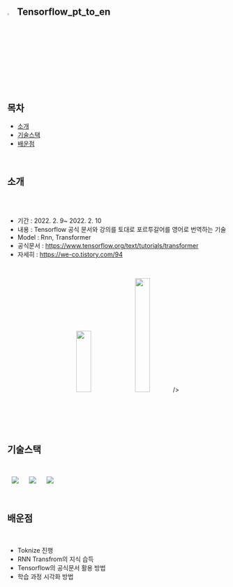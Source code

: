 
<br>

## <img width="3.5%" src="https://user-images.githubusercontent.com/31702431/144234797-cb18a5e6-66fc-40ec-84e9-b4e3dc3d89c1.png"> Tensorflow_pt_to_en

<br>

## 목차

* [소개](#소개) 
* [기술스택](#기술스택)
* [배운점](#배운점)
<br>


## 소개

<br>
<br>
 
- 기간 : 2022. 2. 9~ 2022. 2. 10
- 내용 : Tensorflow 공식 문서와 강의를 토대로 포르투갈어를 영어로 번역하는 기술
- Model : Rnn, Transformer  
- 공식문서 : https://www.tensorflow.org/text/tutorials/transformer
- 자세히 : https://we-co.tistory.com/94
<br>

<div>
<p align="center">
<img width="26%" height = "140dp" src="https://img1.daumcdn.net/thumb/R1280x0/?scode=mtistory2&fname=https%3A%2F%2Fblog.kakaocdn.net%2Fdn%2FbKW3i0%2FbtrsXsVHzkG%2FeciBsjteprxE6OI1bTIbi0%2Fimg.png">
<img width="26%" height = "260dp" src="https://img1.daumcdn.net/thumb/R1280x0/?scode=mtistory2&fname=https%3A%2F%2Fblog.kakaocdn.net%2Fdn%2FkHMAX%2FbtrsUcM76Gx%2FmvWaQkkvfZmSzUq9NXbvA1%2Fimg.png"> 
/>
</div>
<br>
<br>
<br> 
<br>


## 기술스택

<br>

 <img
                src="https://img.shields.io/badge/-Python-3776AB?style=plastic&logo=Python&logoColor=white&link=https://we-co.tistory.com/"
                style="height : auto; margin-left : 10px; margin-right : 10px;"/>
 <img
                src="https://img.shields.io/badge/-TensorFlow-FF6F00?style=plastic&logo=TensorFlow&logoColor=white&link=https://we-co.tistory.com/"
                style="height : auto; margin-left : 10px; margin-right : 10px;"/>
 <img
                src="https://img.shields.io/badge/-Transform-FF6F00?style=plastic&logo=TensorFlow&logoColor=white&link=https://we-co.tistory.com/"
                style="height : auto; margin-left : 10px; margin-right : 10px;"/>
                
                
<br>


## 배운점

<br>

* Toknize 진행
* RNN Transfrom의 지식 습득
* Tensorflow의 공식문서 활용 방법
* 학습 과정 시각화 방법
